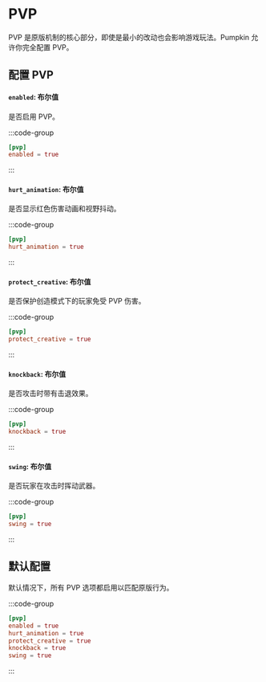 # PVP
PVP 是原版机制的核心部分，即使是最小的改动也会影响游戏玩法。Pumpkin 允许你完全配置 PVP。

## 配置 PVP

#### `enabled`: 布尔值
是否启用 PVP。

:::code-group
```toml [features.toml] {2}
[pvp]
enabled = true
```
:::

#### `hurt_animation`: 布尔值
是否显示红色伤害动画和视野抖动。

:::code-group
```toml [features.toml] {2}
[pvp]
hurt_animation = true
```
:::

#### `protect_creative`: 布尔值
是否保护创造模式下的玩家免受 PVP 伤害。

:::code-group
```toml [features.toml] {2}
[pvp]
protect_creative = true
```
:::

#### `knockback`: 布尔值
是否攻击时带有击退效果。

:::code-group
```toml [features.toml] {2}
[pvp]
knockback = true
```
:::

#### `swing`: 布尔值
是否玩家在攻击时挥动武器。

:::code-group
```toml [features.toml] {2}
[pvp]
swing = true
```
:::

## 默认配置
默认情况下，所有 PVP 选项都启用以匹配原版行为。

:::code-group
```toml [features.toml]
[pvp]
enabled = true
hurt_animation = true
protect_creative = true
knockback = true
swing = true
```
:::
